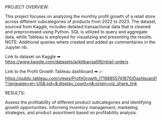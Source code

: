 PROJECT OVERVIEW:

This project focuses on analyzing the monthly profit growth of a retail store across different subcategories of products from 2022 to 2023. The dataset, sourced from Kaggle, includes detailed transactional data that is cleaned and preprocessed using Python. SQL is utilized to query and aggregate data, while Tableau is employed for visualizing and presenting the results.
NOTE: Additional queries where created and added as commentaries in the Jupyter nb.

Link to dataset on Kaggle ➡︎ https://www.kaggle.com/datasets/ankitbansal06/retail-orders

Link to the Profit Growth Tableau dashboard ➡︎ 📈 https://public.tableau.com/views/ProfitGrowth_17198855741870/Dashboard1?:language=en-US&:sid=&:display_count=n&:origin=viz_share_link


RESULTS:

Assess the profitability of different product subcategories and identifying growth opportunities.
Informing inventory management, marketing strategies, and product assortment based on profitability analysis.
